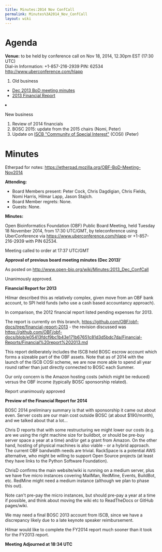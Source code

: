```yaml
---
title: Minutes:2014 Nov ConfCall
permalink: Minutes%3A2014_Nov_ConfCall
layout: wiki
---
```


# Agenda

**Venue:** to be held by conference call on Nov 18, 2014, 12.30pm EST
(17:30 UTC)  
Dial-in Information: +1-857-216-2939 PIN: 62534
<http://www.uberconference.com/hlapp>

1.  Old business

- [ Dec 2013 BoD meeting minutes](Minutes:2013_Dec_ConfCall "wikilink")
- [2013 Financial
  Report](https://github.com/OBF/obf-docs/blob/e05413fdcf9bc1b43e171b67651c81d3d5bdc7da/Financial-Reports/Financial%20report%202013.md)

<li>

New business

</li>

1.  Review of 2014 financials
2.  BOSC 2015: update from the 2015 chairs (Nomi, Peter)
3.  Update on [ISCB "Community of Special
    Interest"](http://www.iscb.org/iscb-affiliates-cosis) (COSI) (Peter)

</ol>

# Minutes

Etherpad for notes:
<https://etherpad.mozilla.org/OBF-BoD-Meeting-Nov2014>

**Attending:**

- Board Members present: Peter Cock, Chris Dagdigian, Chris Fields, Nomi
  Harris, Hilmar Lapp, Jason Stajich.
- Board Member regrets: None.
- Guests: None.

**Minutes:**

Open Bioinformatics Foundation (OBF) Public Board Meeting, held Tuesday
18 November 2014, from 17:30 UTC/GMT, by teleconference using
UberConference via <https://www.uberconference.com/hlapp> or
+1-857-216-2939 with PIN 62534.

Meeting called to order at 17:37 UTC/GMT

**Approval of previous board meeting minutes (Dec 2013)**'

As posted on <http://www.open-bio.org/wiki/Minutes:2013_Dec_ConfCall>

Unanimously approved.

**Financial Report for 2013**

Hilmar described this as relatively complex, given move from an OBF bank
account, to SPI held funds (who use a cash based accountancy approach).

In comparison, the 2012 financial report listed pending expenses for
2013.

The report is currently on this branch,
<https://github.com/OBF/obf-docs/tree/financial-report-2013> - the
revision discussed was
<https://github.com/OBF/obf-docs/blob/e05413fdcf9bc1b43e171b67651c81d3d5bdc7da/Financial-Reports/Financial%20report%202013.md>

This report deliberately includes the ISCB held BOSC escrow account
which forms a sizeable part of the OBF assets. Note that as of 2014 with
the launch of the ISCB COSI scheme, we are now more able to spend all
year round rather than just directly connected to BOSC each Summer.

Our only concern is the Amazon hosting costs (which might be reduced)
versus the OBF income (typically BOSC sponsorship related).

Report unanimously approved

**Preview of the Financial Report for 2014**

BOSC 2014 preliminary summary is that with sponsorship it came out about
even. Server costs are our main cost outside BOSC (at about
\$190/month), and we talked about that a lot...

Chris D reports that with some restructuring we might lower our costs
(e.g. are we using the right machine size for buildbot, or should be
pre-buy server space a year at a time) and/or get a grant from Amazon.
On the other hand, hosting of physical machines is also viable - or a
hybrid approach. The current OBF bandwidth needs are trivial. RackSpace
is a potential AWS alternative, who might be willing to support Open
Source projects (at least they have links to the Python Software
Foundation).

ChrisD confirms the main website/wiki is running on a medium server,
plus we have five micro instances covering MailMan, RedMine, Events,
BuildBot, etc. RedMine might need a medium instance (although we plan to
phase this out).

Note can't pre-pay the micro instances, but should pre-pay a year at a
time if possible, and think about moving the wiki etc to ReadTheDocs or
GitHub pages/wiki.

We may need a final BOSC 2013 account from ISCB, since we have a
discrepancy likely due to a late keynote speaker reimbursement.

Hilmar would like to complete the FY2014 report much sooner than it took
for the FY2013 report.

**Meeting Adjourned at 18:34 UTC**
